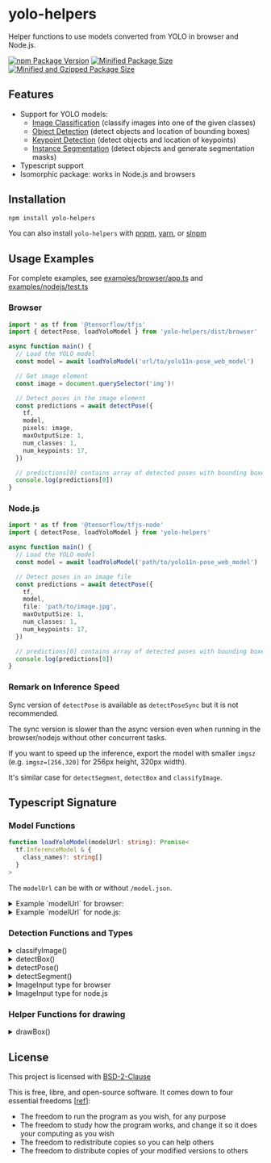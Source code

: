 # yolo-helpers

Helper functions to use models converted from YOLO in browser and Node.js.

[![npm Package Version](https://img.shields.io/npm/v/yolo-helpers)](https://www.npmjs.com/package/yolo-helpers)
[![Minified Package Size](https://img.shields.io/bundlephobia/min/yolo-helpers)](https://bundlephobia.com/package/yolo-helpers)
[![Minified and Gzipped Package Size](https://img.shields.io/bundlephobia/minzip/yolo-helpers)](https://bundlephobia.com/package/yolo-helpers)

## Features

- Support for YOLO models:
  - [Image Classification](https://docs.ultralytics.com/tasks/classify/) (classify images into one of the given classes)
  - [Object Detection](https://docs.ultralytics.com/tasks/detect/) (detect objects and location of bounding boxes)
  - [Keypoint Detection](https://docs.ultralytics.com/tasks/pose/) (detect objects and location of keypoints)
  - [Instance Segmentation](https://docs.ultralytics.com/tasks/segment/) (detect objects and generate segmentation masks)
- Typescript support
- Isomorphic package: works in Node.js and browsers

## Installation

```bash
npm install yolo-helpers
```

You can also install `yolo-helpers` with [pnpm](https://pnpm.io/), [yarn](https://yarnpkg.com/), or [slnpm](https://github.com/beenotung/slnpm)

## Usage Examples

For complete examples, see [examples/browser/app.ts](./examples/browser/app.ts) and [examples/nodejs/test.ts](./examples/nodejs/test.ts)

### Browser

```typescript
import * as tf from '@tensorflow/tfjs'
import { detectPose, loadYoloModel } from 'yolo-helpers/dist/browser'

async function main() {
  // Load the YOLO model
  const model = await loadYoloModel('url/to/yolo11n-pose_web_model')

  // Get image element
  const image = document.querySelector('img')!

  // Detect poses in the image element
  const predictions = await detectPose({
    tf,
    model,
    pixels: image,
    maxOutputSize: 1,
    num_classes: 1,
    num_keypoints: 17,
  })

  // predictions[0] contains array of detected poses with bounding boxes and keypoints
  console.log(predictions[0])
}
```

### Node.js

```typescript
import * as tf from '@tensorflow/tfjs-node'
import { detectPose, loadYoloModel } from 'yolo-helpers'

async function main() {
  // Load the YOLO model
  const model = await loadYoloModel('path/to/yolo11n-pose_web_model')

  // Detect poses in an image file
  const predictions = await detectPose({
    tf,
    model,
    file: 'path/to/image.jpg',
    maxOutputSize: 1,
    num_classes: 1,
    num_keypoints: 17,
  })

  // predictions[0] contains array of detected poses with bounding boxes and keypoints
  console.log(predictions[0])
}
```

### Remark on Inference Speed

Sync version of `detectPose` is available as `detectPoseSync` but it is not recommended.

The sync version is slower than the async version even when running in the browser/nodejs without other concurrent tasks.

If you want to speed up the inference, export the model with smaller `imgsz` (e.g. `imgsz=[256,320]` for 256px height, 320px width).

It's similar case for `detectSegment`, `detectBox` and `classifyImage`.

## Typescript Signature

### Model Functions

```typescript
function loadYoloModel(modelUrl: string): Promise<
  tf.InferenceModel & {
    class_names?: string[]
  }
>
```

The `modelUrl` can be with or without `/model.json`.

<details>
<summary> Example `modelUrl` for browser: </summary>

- `./saved_model/yolo11n-pose_web_model/model.json`
- `./saved_model/yolo11n-pose_web_model`
- `http://localhost:8100/saved_models/yolo11n-pose_web_model/model.json`
- `https://domain.net/saved_models/yolo11n-pose_web_model`
- `indexeddb://yolo11n-pose_web_model`

</details>

<details>
<summary> Example `modelUrl` for node.js: </summary>

- `./saved_model/yolo11n-pose_web_model/model.json`
- `./saved_model/yolo11n-pose_web_model`
- `file://path/to/model.json`
- `http://localhost:8100/saved_models/yolo11n-pose_web_model`
- `https://domain.net/saved_models/yolo11n-pose_web_model/model.json`

</details>

### Detection Functions and Types

<details>
<summary> classifyImage() </summary>

```typescript
/**
 * image features:
 *   - confidence of all classes
 *   - highest confidence, class_index
 *
 * The confidence are already normalized between 0 to 1, and sum up to 1.
 */
function classifyImage(args: ClassifyArgs): Promise<ClassifyResult>

/**
 * output shape: [batch]
 *
 * Array of batches, each containing array of confidence for each classes
 * */
type ClassifyResult = ImageResult[]

type ImageResult = {
  /** class index with highest confidence */
  class_index: number
  /** confidence of the class with highest confidence */
  confidence: number
  /** confidence of all classes */
  all_confidences: number[]
}

type ClassifyArgs = {
  model: tf.InferenceModel
  /** used for image resize when necessary, auto inferred from model shape */
  input_shape?: {
    width: number
    height: number
  }
  /** e.g. `1` for single class */
  num_classes: number
} & ImageInput
```

</details>

<details>
<summary> detectBox() </summary>

```typescript
/**
 * box features:
 *   - x, y, width, height
 *   - highest confidence, class_index
 *
 * The x, y, width, height are in pixel unit, NOT normalized in the range of [0, 1].
 * The the pixel units are scaled to the input_shape.
 *
 * The confidence are already normalized between 0 to 1.
 */
function detectBox(args: DetectBoxArgs): Promise<BoxResult>

/**
 * output shape: [batch, box]
 *
 * Array of batches, each containing array of detected bounding boxes
 * */
type BoxResult = BoundingBox[][]

type BoundingBox = {
  /** center x of bounding box in px */
  x: number
  /** center y of bounding box in px */
  y: number
  /** width of bounding box in px */
  width: number
  /** height of bounding box in px */
  height: number
  /** class index with highest confidence */
  class_index: number
  /** confidence of the class with highest confidence */
  confidence: number
  /** confidence of all classes */
  all_confidences: number[]
}

type DetectBoxArgs = {
  model: tf.InferenceModel
  /** used for image resize when necessary, auto inferred from model shape */
  input_shape?: {
    width: number
    height: number
  }
  /**
   * tensorflow runtime:
   * - browser: `import * as tf from '@tensorflow/tfjs'`
   * - nodejs: `import * as tf from '@tensorflow/tfjs-node'`
   */
  tf: typeof tf_type
  /** e.g. `1` for single class */
  num_classes: number
  /**
   * Number of boxes to return using non-max suppression.
   * If not provided, all boxes will be returned
   *
   * e.g. `1` for only selecting the bounding box with highest confidence.
   */
  maxOutputSize?: number
  /**
   * the threshold for deciding whether boxes overlap too much with respect to IOU.
   *
   * default: `0.5`
   */
  iouThreshold?: number
  /**
   * the threshold for deciding whether a box is a valid detection.
   *
   * default: `-Infinity`
   */
  scoreThreshold?: number
} & ImageInput
```

</details>

<details>
<summary> detectPose() </summary>

```typescript
/**
 * box features:
 *   - x, y, width, height
 *   - highest confidence, class_index
 *   - keypoints
 *
 * keypoint features:
 *   - x, y, visibility
 *
 * The x, y, width, height are in pixel unit, NOT normalized in the range of [0, 1].
 * The the pixel units are scaled to the input_shape.
 *
 * The confidence are already normalized between 0 to 1.
 */
function detectPose(args: DetectPoseArgs & ImageInput): Promise<PoseResult>

/**
 * output shape: [batch, box]
 *
 * Array of batches, each containing array of detected bounding boxes
 * */
type PoseResult = BoundingBoxWithKeypoints[][]

type BoundingBoxWithKeypoints = BoundingBox & {
  keypoints: Keypoint[]
}

type Keypoint = {
  /** x of keypoint in px */
  x: number
  /** y of keypoint in px */
  y: number
  /** confidence of keypoint */
  visibility: number
}

type DetectPoseArgs = {
  model: tf.InferenceModel
  /** used for image resize when necessary, auto inferred from model shape */
  input_shape?: {
    width: number
    height: number
  }
  /**
   * tensorflow runtime:
   * - browser: `import * as tf from '@tensorflow/tfjs'`
   * - nodejs: `import * as tf from '@tensorflow/tfjs-node'`
   */
  tf: typeof tf_type
  /** e.g. `1` for single class */
  num_classes: number
  /** e.g. `17` for 17 keypoints */
  num_keypoints: number
  /**
   * Number of boxes to return using non-max suppression.
   * If not provided, all boxes will be returned
   *
   * e.g. `1` for only selecting the bounding box with highest confidence.
   */
  maxOutputSize: number
  /**
   * the threshold for deciding whether boxes overlap too much with respect to IOU.
   *
   * default: `0.5`
   */
  iouThreshold?: number
  /**
   * the threshold for deciding whether a box is a valid detection.
   *
   * default: `-Infinity`
   */
  scoreThreshold?: number
} & ImageInput
```

</details>

<details>
<summary> detectSegment() </summary>

```typescript
/**
 * boxes features:
 *   - x, y, width, height
 *   - highest confidence, class_index
 *   - mask coefficients for each channel
 *
 * mask features:
 * - [height, width, channel]: 0 for background, 1 for object
 *
 * The x, y, width, height are in pixel unit, NOT normalized in the range of [0, 1].
 * The the pixel units are scaled to the input_shape.
 *
 * The confidence are already normalized between 0 to 1.
 */
function detectSegment(args: DetectSegmentArgs): Promise<SegmentResult>

/**
 * output shape: [batch, box]
 *
 * Array of batches, each containing array of detected bounding boxes with masks coefficients and masks
 * */
type SegmentResult = {
  bounding_boxes: BoundingBoxWithMaskCoefficients[]
  /** e.g. [mask_height, mask_width, 32] for 32 channels of masks */
  masks: Mask[]
}[]

type BoundingBoxWithMaskCoefficients = BoundingBox & {
  /** 32 coefficients of mask */
  mask_coefficients: number[]
}

/** [height, width, num_channels] -> 0 for background, 1 for object */
type Mask = number[][]

type DetectSegmentArgs = {
  model: tf.InferenceModel
  /** used for image resize when necessary, auto inferred from model shape */
  input_shape?: {
    width: number
    height: number
  }
  /**
   * tensorflow runtime:
   * - browser: `import * as tf from '@tensorflow/tfjs'`
   * - nodejs: `import * as tf from '@tensorflow/tfjs-node'`
   */
  tf: typeof tf_type
  /** e.g. `1` for single class */
  num_classes: number
  /**
   * Number of channels in segmentation mask
   * default: `32`
   */
  num_channels?: number
  /**
   * Number of boxes to return using non-max suppression.
   * If not provided, all boxes will be returned
   *
   * e.g. `1` for only selecting the bounding box with highest confidence.
   */
  maxOutputSize?: number
  /**
   * the threshold for deciding whether boxes overlap too much with respect to IOU.
   *
   * default: `0.5`
   */
  iouThreshold?: number
  /**
   * the threshold for deciding whether a box is a valid detection.
   *
   * default: `-Infinity`
   */
  scoreThreshold?: number
} & ImageInput
```

</details>

<details>
<summary> ImageInput type for browser </summary>

```typescript
type ImageInput =
  | {
      pixels:
        | PixelData
        | ImageData
        | HTMLImageElement
        | HTMLCanvasElement
        | HTMLVideoElement
        | ImageBitmap
    }
  | {
      /**
       * input shape: [height, width, channels] or [batch, height, width, channels]
       *
       * the pixel values should be in the range of [0, 255]
       */
      tensor: tf.Tensor
    }
```

</details>

<details>
<summary> ImageInput type for node.js </summary>

```typescript
type ImageInput =
  | {
      /** path to image file */
      file: string
    }
  | {
      /**
       * input shape: [height, width, channels] or [batch, height, width, channels]
       *
       * the pixel values should be in the range of [0, 255]
       */
      tensor: tf.Tensor
    }
```

</details>

### Helper Functions for drawing

<details>
<summary> drawBox() </summary>

```typescript
function drawBox(args: {
  /** canvas context to draw on */
  context: CanvasRenderingContext2D

  /** x-axis of the center of the box, in pixel unit */
  x: number

  /** y-axis of the center of the box, in pixel unit */
  y: number

  /** width of the box, in pixel unit */
  width: number

  /** height of the box, in pixel unit */
  height: number

  /** color of the border of the box, default is `red` */
  borderColor?: string

  /** line width of the box, in pixel unit, default is 5px */
  lineWidth?: number

  /** label of the box, e.g. class name, confidence score, etc. */
  label?: {
    text: string
    /** color of the text label, default is `'white'` */
    fontColor?: string
    /** background color of the text label, default is `'transparent'` */
    backgroundColor?: string
    /** font style of the text label, default is `'normal 900 14px Arial, sans-serif'` */
    font?: string
  }
}): void
```

</details>

## License

This project is licensed with [BSD-2-Clause](./LICENSE)

This is free, libre, and open-source software. It comes down to four essential freedoms [[ref]](https://seirdy.one/2021/01/27/whatsapp-and-the-domestication-of-users.html#fnref:2):

- The freedom to run the program as you wish, for any purpose
- The freedom to study how the program works, and change it so it does your computing as you wish
- The freedom to redistribute copies so you can help others
- The freedom to distribute copies of your modified versions to others

